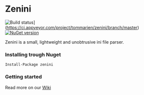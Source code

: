 # Zenini

![Build status](https://ci.appveyor.com/api/projects/status/dtbbt92nldoh2upd/branch/master?svg=true)](https://ci.appveyor.com/project/tommarien/zenini/branch/master)
 [![NuGet version](https://badge.fury.io/nu/zenini.svg)](http://badge.fury.io/nu/zenini)

Zenini is a small, lightweight and unobtrusive ini file parser.

### Installing trough Nuget
```
Install-Package zenini
```

### Getting started
Read more on our [Wiki](https://github.com/tommarien/zenini/wiki)
